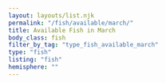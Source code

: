 ```yaml
---
layout: layouts/list.njk
permalink: "/fish/available/march/"
title: Available Fish in March
body_class: fish
filter_by_tag: "type_fish_available_march"
type: "fish"
listing: "fish"
hemisphere: ""
---
```

